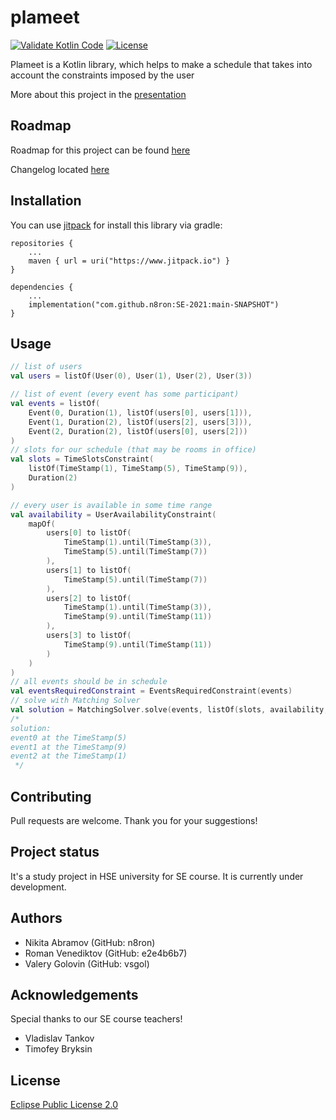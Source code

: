 # plameet
[![Validate Kotlin Code](https://github.com/n8ron/SE-2021/actions/workflows/main.yml/badge.svg)](https://github.com/n8ron/SE-2021/actions/workflows/main.yml) 
[![License](https://img.shields.io/github/license/n8ron/SE-2021.svg)](https://img.shields.io/github/license/n8ron/SE-2021)

Plameet is a Kotlin library, which helps to make a schedule that takes into account the constraints imposed by the user

More about this project in the [presentation](https://docs.google.com/presentation/d/1pMcP8d6MpbV968C78p0aTP1jW8-B3RdK3BpL4ce9zPw/edit?usp=sharing)
## Roadmap

Roadmap for this project can be found [here](https://github.com/n8ron/SE-2021/blob/main/ROADMAP.md)

Changelog located [here](https://github.com/n8ron/SE-2021/blob/main/CHANGELOG.md)

## Installation
You can use [jitpack](https://www.jitpack.io) for install this library via gradle:

```
repositories {
    ...
    maven { url = uri("https://www.jitpack.io") } 
}

dependencies {
    ...
    implementation("com.github.n8ron:SE-2021:main-SNAPSHOT")
}
```
## Usage
```kotlin
// list of users
val users = listOf(User(0), User(1), User(2), User(3))

// list of event (every event has some participant)
val events = listOf(
    Event(0, Duration(1), listOf(users[0], users[1])),
    Event(1, Duration(2), listOf(users[2], users[3])),
    Event(2, Duration(2), listOf(users[0], users[2]))
)
// slots for our schedule (that may be rooms in office)
val slots = TimeSlotsConstraint(
    listOf(TimeStamp(1), TimeStamp(5), TimeStamp(9)),
    Duration(2)
)

// every user is available in some time range
val availability = UserAvailabilityConstraint(
    mapOf(
        users[0] to listOf(
            TimeStamp(1).until(TimeStamp(3)),
            TimeStamp(5).until(TimeStamp(7))
        ),
        users[1] to listOf(
            TimeStamp(5).until(TimeStamp(7))
        ),
        users[2] to listOf(
            TimeStamp(1).until(TimeStamp(3)),
            TimeStamp(9).until(TimeStamp(11))
        ),
        users[3] to listOf(
            TimeStamp(9).until(TimeStamp(11))
        )
    )
)
// all events should be in schedule
val eventsRequiredConstraint = EventsRequiredConstraint(events)
// solve with Matching Solver
val solution = MatchingSolver.solve(events, listOf(slots, availability, eventsRequiredConstraint))
/* 
solution:
event0 at the TimeStamp(5)
event1 at the TimeStamp(9)
event2 at the TimeStamp(1)
 */
```

## Contributing
Pull requests are welcome. Thank you for your suggestions!

## Project status
It's a study project in HSE university for SE course. It is currently under development. 

## Authors
- Nikita Abramov (GitHub: n8ron)
- Roman Venediktov (GitHub: e2e4b6b7)
- Valery Golovin (GitHub: vsgol)

## Acknowledgements
Special thanks to our SE course teachers!

- Vladislav Tankov
- Timofey Bryksin

## License
[Eclipse Public License 2.0](https://www.eclipse.org/legal/epl-2.0/)

